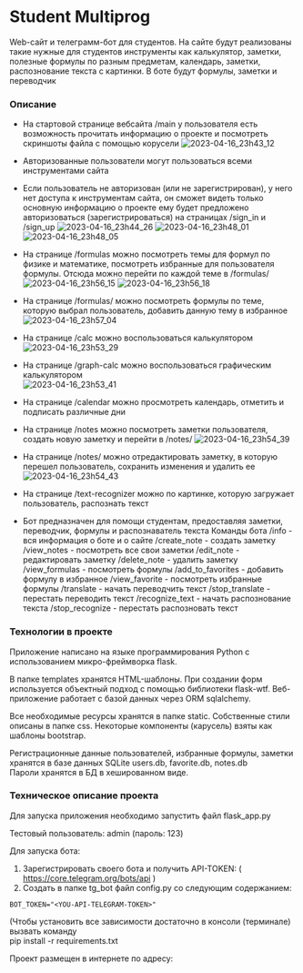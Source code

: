 # Student Multiprog #

Web-сайт и телеграмм-бот для студентов. На сайте будут реализованы такие нужные для студентов инструменты как калькулятор, заметки, полезные формулы по разным предметам, календарь, заметки, распознование текста с картинки. В боте будут формулы, заметки и переводчик

### Описание ### 
* На стартовой странице вебсайта /main у пользователя есть возможность прочитать информацию о проекте и посмотреть скриншоты файла с помощью корусели
![2023-04-16_23h43_12](https://user-images.githubusercontent.com/107076527/232341127-230b77a2-7338-4d14-980b-ec8372945acb.png)
* Авторизованные пользователи могут пользоваться всеми инструментами сайта
* Если пользователь не авторизован (или не зарегистрирован), у него нет доступа к инструментам сайта, он сможет видеть только основную информацию о проекте
ему будет предложено авторизоваться (зарегистрироваться) на страницах /sign_in и /sign_up
![2023-04-16_23h44_26](https://user-images.githubusercontent.com/107076527/232341168-4d6c7253-9b5f-4e18-a7dd-4ad73fbe9554.png)
![2023-04-16_23h48_01](https://user-images.githubusercontent.com/107076527/232341385-596c3071-ca64-40fe-ad76-869eb86a77c6.png)
![2023-04-16_23h48_05](https://user-images.githubusercontent.com/107076527/232341389-0a62825d-cc19-4b7f-a3b4-7cd1700161be.png)
* На странице /formulas можно посмотреть темы для формул по физике и математике, посмотреть избранные для пользователя формулы. Отсюда можно перейти по каждой теме в /formulas/<theme-name>
![2023-04-16_23h56_15](https://user-images.githubusercontent.com/107076527/232341762-3cceac24-1d9b-4c6b-96c9-4182da8b7c16.png)
![2023-04-16_23h56_18](https://user-images.githubusercontent.com/107076527/232341765-d27ae216-0660-4fd6-bf5f-1167194f015c.png)
* На странице /formulas/<theme-name> можно посмотреть формулы по теме, которую выбрал пользователь, добавить данную тему в избранное
![2023-04-16_23h57_04](https://user-images.githubusercontent.com/107076527/232341793-5f27ec46-dafd-4ee1-9d59-9217b943af7f.png)
* На странице /calc можно воспользоваться калькулятором  
![2023-04-16_23h53_29](https://user-images.githubusercontent.com/107076527/232341606-bf8bedd6-60a6-4470-8695-515cdf96be5b.png)
* На странице /graph-calc можно воспользоваться графическим калькулятором  
![2023-04-16_23h53_41](https://user-images.githubusercontent.com/107076527/232341626-ad4f472f-4456-491c-8440-aeca974ec1ef.png)
* На странице /calendar можно просмотреть календарь, отметить и подписать различные дни  

* На странице /notes можно посмотреть заметки пользователя, создать новую заметку и перейти в /notes/<note-id> 
![2023-04-16_23h54_39](https://user-images.githubusercontent.com/107076527/232341676-cc8204cf-89e3-4856-9c95-55ac5c765791.png)
* На странице /notes/<note-id> можно отредактировать заметку, в которую перешел пользователь, сохранить изменения и удалить ее
![2023-04-16_23h54_43](https://user-images.githubusercontent.com/107076527/232341681-71c5c904-e425-49a8-83ae-faa3091530c5.png)
* На странице /text-recognizer можно по картинке, которую загружает пользователь, распознать текст

* Бот предназначен для помощи студентам, предоставляя заметки, переводчик, формулы и распознаватель текста
Команды бота
/info - вся информация о боте и о сайте
/create_note - создать заметку
/view_notes - посмотреть все свои заметки
/edit_note - редактировать заметку
/delete_note - удалить заметку
/view_formulas - посмотреть формулы
/add_to_favorites - добавить формулу в избранное
/view_favorite - посмотреть избранные формулы
/translate - начать переводчить текст
/stop_translate - перестать переводить текст
/recognize_text - начать распознование текста
/stop_recognize - перестать распозновать текст

### Технологии в проекте ###

Приложение написано на языке программирования Python c использованием микро-фреймворка flask. 

В папке templates хранятся HTML-шаблоны. 
При создании форм используется объектный подход с помощью библиотеки flask-wtf.
Веб-приложение работает с базой данных через ORM sqlalchemy.

Все необходимые ресурсы хранятся в папке static. Собственные стили описаны в папке css.
Некоторые компоненты (карусель) взяты как шаблоны bootstrap.   

Регистрационные данные пользователей, избранные формулы, заметки хранятся 
в базе данных SQLite users.db, favorite.db, notes.db   
Пароли хранятся в БД в хешированном виде. 

### Техническое описание проекта ###
Для запуска приложения необходимо запустить файл flask_app.py  

Тестовый пользователь: admin (пароль: 123) 

Для запуска бота: 
1. Зарегистрировать своего бота и получить API-TOKEN: ( https://core.telegram.org/bots/api )
2. Создать в папке tg_bot файл config.py со следующим содержанием:

```
BOT_TOKEN="<YOU-API-TELEGRAM-TOKEN>"
```

(Чтобы установить все зависимости 
достаточно в консоли (терминале) вызвать команду  
pip install -r requirements.txt

Проект размещен в интернете по адресу: 
